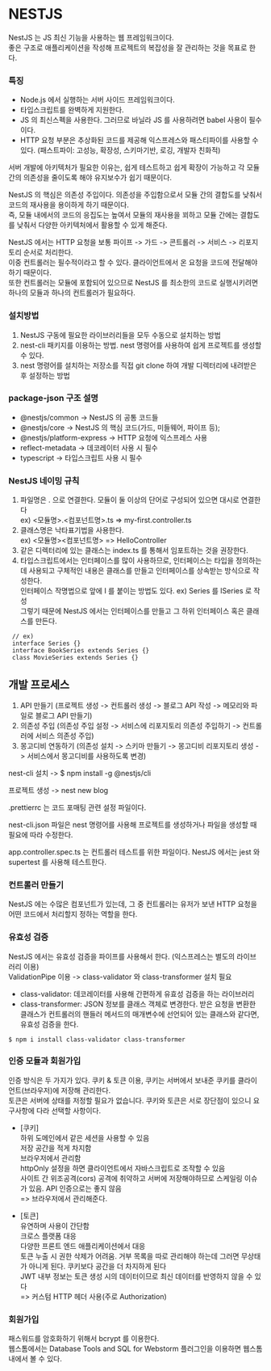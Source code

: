 # NESTJS
NestJS 는 JS 최신 기능을 사용하는 웹 프레임워크이다.</br>
좋은 구조로 애플리케이션을 작성해 프로젝트의 복잡성을 잘 관리하는 것을 목표로 한다.

### 특징
- Node.js 에서 실행하는 서버 사이드 프레임워크이다.
- 타입스크립트를 완벽하게 지원한다.
- JS 의 최신스펙을 사용한다. 그러므로 바닐라 JS 를 사용하려면 babel 사용이 필수이다.
- HTTP 요청 부분은 추상화된 코드를 제공해 익스프레스와 패스티파이를 사용할 수 있다. (패스트파이: 고성능, 확장성, 스키마기반, 로깅, 개발자 친화적)

서버 개발에 아키텍처가 필요한 이유는, 쉽게 테스트하고 쉽게 확장이 가능하고 각 모듈간의 의존성을 줄이도록 해야 유지보수가 쉽기 때문이다.

NestJS 의 핵심은 의존성 주입이다. 의존성을 주입함으로서 모듈 간의 결합도를 낮춰서 코드의 재사용을 용이하게 하기 때문이다. </br>
즉, 모듈 내에서의 코드의 응집도는 높여서 모듈의 재사용을 꾀하고 모듈 간에는 결합도를 낮춰서 다양한 아키텍처에서 활용할 수 있게 해준다.

NestJS 에서는 HTTP 요청을 보통 파이프 -> 가드 -> 콘트롤러 -> 서비스 -> 리포지토리 순서로 처리한다.</br>
이중 컨트롤러는 필수적이라고 할 수 있다. 클라이언트에서 온 요청을 코드에 전달해야 하기 때문이다.</br>
또한 컨트롤러는 모듈에 포함되어 있으므로 NestJS 를 최소한의 코드로 실행시키려면 하나의 모듈과 하나의 컨트롤러가 필요하다.

### 설치방법
1. NestJS 구동에 필요한 라이브러리들을 모두 수동으로 설치하는 방법
2. nest-cli 패키지를 이용하는 방법. nest 명령어를 사용하여 쉽게 프로젝트를 생성할 수 있다.
3. nest 명령어를 설치하는 저장소를 직접 git clone 하여 개발 디렉터리에 내려받은 후 설정하는 방법

### package-json 구조 설명
- @nestjs/common -> NestJS 의 공통 코드들
- @nestjs/core -> NestJS 의 핵심 코드(가드, 미들웨어, 파이프 등);
- @nestjs/platform-express -> HTTP 요청에 익스프레스 사용
- reflect-metadata -> 데코레이터 사용 시 필수
- typescript -> 타입스크립트 사용 시 필수

### NestJS 네이밍 규칙
1. 파일명은 . 으로 연결한다. 모듈이 둘 이상의 단어로 구성되어 있으면 대시로 연결한다</br>
ex) <모듈명>.<컴포넌트명>.ts => my-first.controller.ts
2. 클래스명은 낙타표기법을 사용한다.</br>
ex) <모듈명><컴포넌트명> => HelloController
3. 같은 디렉터리에 있는 클래스는 index.ts 를 통해서 임포트하는 것을 권장한다.
4. 타입스크립트에서는 인터페이스를 많이 사용하므로, 인터페이스는 타입을 정의하는데 사용되고 구체적인 내용은 클래스를 만들고 인터페이스를 상속받는 방식으로 작성한다.</br>
인터페이스 작명법으로 앞에 I 를 붙이는 방법도 있다. ex) Series 를 ISeries 로 작성</br>
그렇기 때문에 NestJS 에서는 인터페이스를 만들고 그 하위 인터페이스 혹은 클래스를 만든다.</br>
```
 // ex)
 interface Series {}
 interface BookSeries extends Series {}
 class MovieSeries extends Series {}
```

## 개발 프로세스
1. API 만들기 (프로젝트 생성 -> 컨트롤러 생성 -> 블로그 API 작성 -> 메모리와 파일로 블로그 API 만들기)
2. 의존성 주입 (의존성 주입 설정 -> 서비스에 리포지토리 의존성 주입하기 -> 컨트롤러에 서비스 의존성 주입)
3. 몽고디비 연동하기 (의존성 설치 -> 스키마 만들기 -> 몽고디비 리포지토리 생성 -> 서비스에서 몽고디비를 사용하도록 변경)

nest-cli 설치 -> $ npm install -g @nestjs/cli

프로젝트 생성 -> nest new blog

.prettierrc 는 코드 포매팅 관련 설정 파일이다.

nest-cli.json 파일은 nest 명령어를 사용해 프로젝트를 생성하거나 파일을 생성할 때 필요에 따라 수정한다.

app.controller.spec.ts 는 컨트롤러 테스트를 위한 파일이다. NestJS 에서는 jest 와 supertest 를 사용해 테스트한다.

### 컨트롤러 만들기
NestJS 에는 수많은 컴포넌트가 있는데, 그 중 컨트롤러는 유저가 보낸 HTTP 요청을 어떤 코드에서 처리할지 정하는 역할을 한다.

### 유효성 검증
NestJS 에서는 유효성 검증을 파이프를 사용해서 한다. (익스프레스는 별도의 라이브러리 이용)</br>
ValidationPipe 이용 -> class-validator 와 class-transformer 설치 필요
- class-validator: 데코레이터를 사용해 간편하게 유효성 검증을 하는 라이브러리
- class-transformer: JSON 정보를 클래스 객체로 변경한다. 받은 요청을 변환한 클래스가 컨트롤러의 핸들러 메서드의 매개변수에 선언되어 있는 클래스와 같다면, 유효성 검증을 한다.

```
$ npm i install class-validator class-transformer
```
### 인증 모듈과 회원가입
인증 방식은 두 가지가 있다. 쿠키 & 토큰 이용, 쿠키는 서버에서 보내준 쿠키를 클라이언트(브라우저)에 저장해 관리한다.</br>
토큰은 서버에 상태를 저정할 필요가 없습니다. 쿠키와 토큰은 서로 장단점이 있으니 요구사항에 다라 선택할 사항이다.

- [쿠키]</br>
하위 도메인에서 같은 세션을 사용할 수 있음</br>
저장 공간을 적게 차지함</br>
브라우저에서 관리함</br>
httpOnly 설정을 하면 클라이언트에서 자바스크립트로 조작할 수 있음</br>
사이트 간 위조공격(cors) 공격에 취약하고 서버에 저장해야하므로 스케일링 이슈가 있음. API 인증으로는 좋지 않음</br>
=> 브라우저에서 관리해준다.


- [토큰]</br>
유연하며 사용이 간단함</br>
크로스 플랫폼 대응</br>
다양한 프론트 엔드 애플리케이션에서 대응</br>
토큰 누출 시 권한 삭제가 어려움. 거부 목록을 따로 관리해야 하는데 그러면 무상태가 아니게 된다. 쿠키보다 공간을 더 차지하게 된다</br>
JWT 내부 정보는 토큰 생성 시의 데이터이므로 최신 데이터를 반영하지 않을 수 있다</br>
=> 커스텀 HTTP 헤더 사용(주로 Authorization)


### 회원가입
패스워드를 암호화하기 위해서 bcrypt 를 이용한다.</br>
웹스톰에서는 Database Tools and SQL for Webstorm 플러그인을 이용하면 웹스톰 내에서 볼 수 있다.
